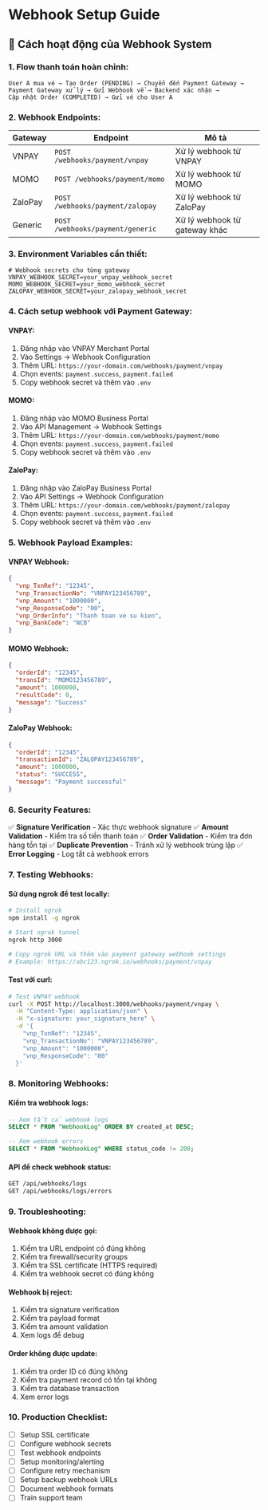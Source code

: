 # Webhook Setup Guide

## 🔗 Cách hoạt động của Webhook System

### 1. Flow thanh toán hoàn chỉnh:

```
User A mua vé → Tạo Order (PENDING) → Chuyển đến Payment Gateway → 
Payment Gateway xử lý → Gửi Webhook về → Backend xác nhận → 
Cập nhật Order (COMPLETED) → Gửi vé cho User A
```

### 2. Webhook Endpoints:

| Gateway | Endpoint | Mô tả |
|---------|----------|-------|
| VNPAY | `POST /webhooks/payment/vnpay` | Xử lý webhook từ VNPAY |
| MOMO | `POST /webhooks/payment/momo` | Xử lý webhook từ MOMO |
| ZaloPay | `POST /webhooks/payment/zalopay` | Xử lý webhook từ ZaloPay |
| Generic | `POST /webhooks/payment/generic` | Xử lý webhook từ gateway khác |

### 3. Environment Variables cần thiết:

```env
# Webhook secrets cho từng gateway
VNPAY_WEBHOOK_SECRET=your_vnpay_webhook_secret
MOMO_WEBHOOK_SECRET=your_momo_webhook_secret
ZALOPAY_WEBHOOK_SECRET=your_zalopay_webhook_secret
```

### 4. Cách setup webhook với Payment Gateway:

#### VNPAY:
1. Đăng nhập vào VNPAY Merchant Portal
2. Vào Settings → Webhook Configuration
3. Thêm URL: `https://your-domain.com/webhooks/payment/vnpay`
4. Chọn events: `payment.success`, `payment.failed`
5. Copy webhook secret và thêm vào `.env`

#### MOMO:
1. Đăng nhập vào MOMO Business Portal
2. Vào API Management → Webhook Settings
3. Thêm URL: `https://your-domain.com/webhooks/payment/momo`
4. Chọn events: `payment.success`, `payment.failed`
5. Copy webhook secret và thêm vào `.env`

#### ZaloPay:
1. Đăng nhập vào ZaloPay Business Portal
2. Vào API Settings → Webhook Configuration
3. Thêm URL: `https://your-domain.com/webhooks/payment/zalopay`
4. Chọn events: `payment.success`, `payment.failed`
5. Copy webhook secret và thêm vào `.env`

### 5. Webhook Payload Examples:

#### VNPAY Webhook:
```json
{
  "vnp_TxnRef": "12345",
  "vnp_TransactionNo": "VNPAY123456789",
  "vnp_Amount": "1000000",
  "vnp_ResponseCode": "00",
  "vnp_OrderInfo": "Thanh toan ve su kien",
  "vnp_BankCode": "NCB"
}
```

#### MOMO Webhook:
```json
{
  "orderId": "12345",
  "transId": "MOMO123456789",
  "amount": 1000000,
  "resultCode": 0,
  "message": "Success"
}
```

#### ZaloPay Webhook:
```json
{
  "orderId": "12345",
  "transactionId": "ZALOPAY123456789",
  "amount": 1000000,
  "status": "SUCCESS",
  "message": "Payment successful"
}
```

### 6. Security Features:

✅ **Signature Verification** - Xác thực webhook signature
✅ **Amount Validation** - Kiểm tra số tiền thanh toán
✅ **Order Validation** - Kiểm tra đơn hàng tồn tại
✅ **Duplicate Prevention** - Tránh xử lý webhook trùng lặp
✅ **Error Logging** - Log tất cả webhook errors

### 7. Testing Webhooks:

#### Sử dụng ngrok để test locally:
```bash
# Install ngrok
npm install -g ngrok

# Start ngrok tunnel
ngrok http 3000

# Copy ngrok URL và thêm vào payment gateway webhook settings
# Example: https://abc123.ngrok.io/webhooks/payment/vnpay
```

#### Test với curl:
```bash
# Test VNPAY webhook
curl -X POST http://localhost:3000/webhooks/payment/vnpay \
  -H "Content-Type: application/json" \
  -H "x-signature: your_signature_here" \
  -d '{
    "vnp_TxnRef": "12345",
    "vnp_TransactionNo": "VNPAY123456789",
    "vnp_Amount": "1000000",
    "vnp_ResponseCode": "00"
  }'
```

### 8. Monitoring Webhooks:

#### Kiểm tra webhook logs:
```sql
-- Xem tất cả webhook logs
SELECT * FROM "WebhookLog" ORDER BY created_at DESC;

-- Xem webhook errors
SELECT * FROM "WebhookLog" WHERE status_code != 200;
```

#### API để check webhook status:
```bash
GET /api/webhooks/logs
GET /api/webhooks/logs/errors
```

### 9. Troubleshooting:

#### Webhook không được gọi:
1. Kiểm tra URL endpoint có đúng không
2. Kiểm tra firewall/security groups
3. Kiểm tra SSL certificate (HTTPS required)
4. Kiểm tra webhook secret có đúng không

#### Webhook bị reject:
1. Kiểm tra signature verification
2. Kiểm tra payload format
3. Kiểm tra amount validation
4. Xem logs để debug

#### Order không được update:
1. Kiểm tra order ID có đúng không
2. Kiểm tra payment record có tồn tại không
3. Kiểm tra database transaction
4. Xem error logs

### 10. Production Checklist:

- [ ] Setup SSL certificate
- [ ] Configure webhook secrets
- [ ] Test webhook endpoints
- [ ] Setup monitoring/alerting
- [ ] Configure retry mechanism
- [ ] Setup backup webhook URLs
- [ ] Document webhook formats
- [ ] Train support team 